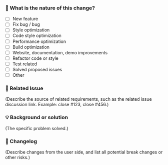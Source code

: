 
<!--
First of all, thank you for your contribution! 😄
-->


### 🤔 What is the nature of this change? 

- [ ] New feature 
- [ ] Fix bug / bug 
- [ ] Style optimization 
- [ ] Code style optimization 
- [ ] Performance optimization 
- [ ] Build optimization 
- [ ] Website, documentation, demo improvements 
- [ ] Refactor code or style 
- [ ] Test related 
- [ ] Solved proposed issues 
- [ ] Other 

### 🔗 Related Issue 

(Describe the source of related requirements, such as the related issue discussion link. Example: close #123, close #456.)

### 💡 Background or solution 

(The specific problem solved.)

### 📝 Changelog 

(Describe changes from the user side, and list all potential break changes or other risks.)

